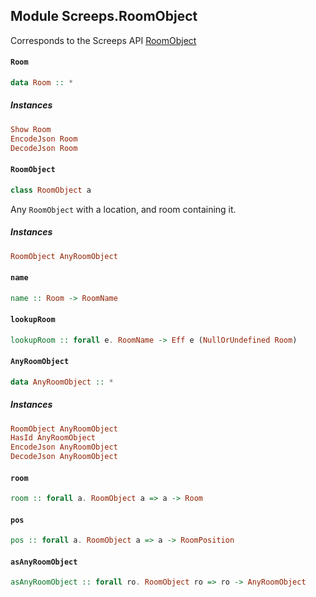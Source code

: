## Module Screeps.RoomObject

Corresponds to the Screeps API [RoomObject](http://support.screeps.com/hc/en-us/articles/208435305-RoomObject)

#### `Room`

``` purescript
data Room :: *
```

##### Instances
``` purescript
Show Room
EncodeJson Room
DecodeJson Room
```

#### `RoomObject`

``` purescript
class RoomObject a 
```

Any `RoomObject` with a location, and room containing it. 

##### Instances
``` purescript
RoomObject AnyRoomObject
```

#### `name`

``` purescript
name :: Room -> RoomName
```

#### `lookupRoom`

``` purescript
lookupRoom :: forall e. RoomName -> Eff e (NullOrUndefined Room)
```

#### `AnyRoomObject`

``` purescript
data AnyRoomObject :: *
```

##### Instances
``` purescript
RoomObject AnyRoomObject
HasId AnyRoomObject
EncodeJson AnyRoomObject
DecodeJson AnyRoomObject
```

#### `room`

``` purescript
room :: forall a. RoomObject a => a -> Room
```

#### `pos`

``` purescript
pos :: forall a. RoomObject a => a -> RoomPosition
```

#### `asAnyRoomObject`

``` purescript
asAnyRoomObject :: forall ro. RoomObject ro => ro -> AnyRoomObject
```


